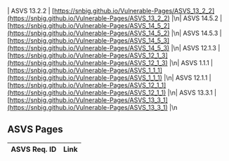 | ASVS 13.2.2 | [https://snbig.github.io/Vulnerable-Pages/ASVS_13_2_2](https://snbig.github.io/Vulnerable-Pages/ASVS_13_2_2) |\n| ASVS 14.5.2 | [https://snbig.github.io/Vulnerable-Pages/ASVS_14_5_2](https://snbig.github.io/Vulnerable-Pages/ASVS_14_5_2) |\n| ASVS 14.5.3 | [https://snbig.github.io/Vulnerable-Pages/ASVS_14_5_3](https://snbig.github.io/Vulnerable-Pages/ASVS_14_5_3) |\n| ASVS 12.1.3 | [https://snbig.github.io/Vulnerable-Pages/ASVS_12_1_3](https://snbig.github.io/Vulnerable-Pages/ASVS_12_1_3) |\n| ASVS 1.1.1 | [https://snbig.github.io/Vulnerable-Pages/ASVS_1_1_1](https://snbig.github.io/Vulnerable-Pages/ASVS_1_1_1) |\n| ASVS 12.1.1 | [https://snbig.github.io/Vulnerable-Pages/ASVS_12_1_1](https://snbig.github.io/Vulnerable-Pages/ASVS_12_1_1) |\n| ASVS 13.3.1 | [https://snbig.github.io/Vulnerable-Pages/ASVS_13_3_1](https://snbig.github.io/Vulnerable-Pages/ASVS_13_3_1) |\n
## ASVS Pages
| ASVS Req. ID | Link |
|---|---|
